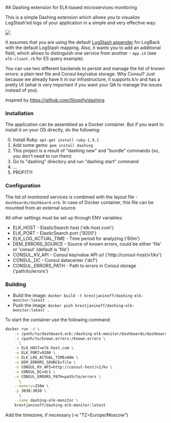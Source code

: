 #A Dashing extension for ELK-based microservices monitoring

This is a simple Dashing extension which allows you to visualize LogStash'ed logs
 of your application in a simple and very effective way:

![](http://trustmeiamadeveloper.com/content/images/2015/10/dasing_elk_monitoring_small.jpg)

It assumes that you are using the default [LogStash appender](https://github.com/logstash/logstash-logback-encoder) for LogBack
 with the default LogStash mapping. Also, it wants you to add an additional field,
 which allows to distinguish one service from another - `app.id` (see `elk-client.rb` for ES query example).

You can use two different backends to persist and manage the list of known errors: a plain text file and Consul key/value
  storage. Why Consul? Just because we already have it in our infrastructure, it supports k/v and has a pretty UI (what is very important if you want your QA to manage the issues instead of you).

Inspired by https://github.com/Shopify/dashing


### Installation
The application can be assembled as a Docker container. But if you want to install it on your OS directly, do the following:

0. Install Ruby: `apt-get install ruby-1.9.1`
1. Add some gems: `gem install dashing`
2. This project is a result of "dashing new" and "bundle" commands (so, you don't need to run them)
3. Go to "dashing" directory and run "dashing start" command
4. ...
5. PROFIT!!!


### Configuration
The list of monitored services is combined with the layout file - `dashboards/dashboard.erb`.
In case of Docker container, this file can be mounted from an external source.

All other settings must be set up through ENV variables:

  * ELK_HOST - ElasticSearch host ('elk-host.com')
  * ELK_PORT - ElasticSearch port ('9200')
  * ELK_LOG_ACTUAL_TIME - Time period for analyzing ('60m')
  * DEM_ERRORS_SOURCE - Source of known errors, could be either 'file' or 'consul' (default is 'file')
  * CONSUL_KV_API - Consul key/value API url ('http://consul-host/v1/kv')
  * CONSUL_DC - Consul datacenter ('dc1')
  * CONSUL_ERRORS_PATH - Path to errors in Consul storage ('path/to/errors')


### Building

  * Build the image: `docker build -t krestjaninoff/dashing-elk-monitor:latest .`
  * Push the image: `docker push krestjaninoff/dashing-elk-monitor:latest .`

To start the container use the following command:

```bash
docker run -d \
    -v /path/to/dashboard.erb:/dashing-elk-monitor/dashboards/dashboard.erb \
    -v /path/to/known.errors:/known.errors \
      \
    -e ELK_HOST=elk-host.com \
    -e ELK_PORT=9200 \
    -e ELK_LOG_ACTUAL_TIME=60m \
    -e DEM_ERRORS_SOURCE=file \
    -e CONSUL_KV_API=http://consul-host/v1/kv \
    -e CONSUL_DC=dc1 \
    -e CONSUL_ERRORS_PATH=path/to/errors \
      \
    --memory=256m \
    -p 3030:3030 \
      \
    --name dashing-elk-monitor \
    krestjaninoff/dashing-elk-monitor:latest
```

Add the timezone, if necessary (-e "TZ=Europe/Moscow")
